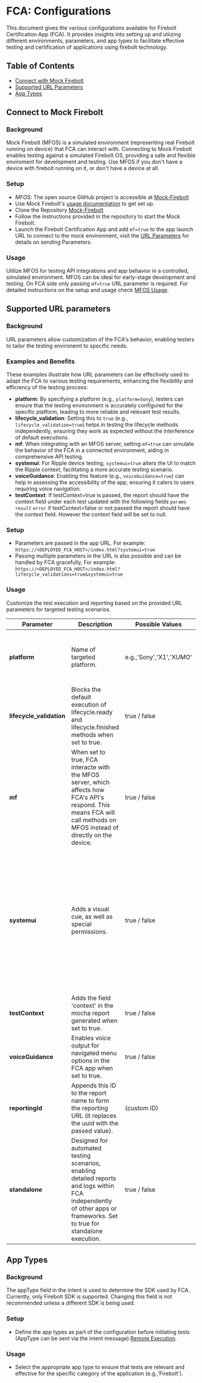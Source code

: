 # FCA: Configurations

This document gives the various configurations available for Firebolt Certification App (FCA). It provides insights into setting up and utiizing different environments, parameters, and app types to facilitate effective testing and certification of applications using firebolt technology. 


## Table of Contents

- [Connect with Mock Firebolt](#connect-to-mock-firebolt)
- [Supported URL Parameters](#supported-url-parameters)
- [App Types](#app-types)

## Connect to Mock Firebolt

### Background

Mock Firebolt (MFOS) is a simulated environment (representing real Firebolt running on device) that FCA can interact with.
Connecting to Mock Firebolt enables testing against a simulated Firebolt OS, providing a safe and flexible enviroment for development and testing.
Use MFOS if you don't have a device with firebolt running on it, or don't have a device at all.

### Setup

- *MFOS*: The open source GitHub project is accessible at [Mock-Firebolt](https://github.com/rdkcentral/mock-firebolt)
- Use Mock Firebolt's [usage documentation](https://github.com/rdkcentral/mock-firebolt#usage-local) to get set up. 
- Clone the Repository [Mock-Firebolt](https://github.com/rdkcentral/mock-firebolt)
- Follow the instructions provided in the repository to start the Mock Firebolt.
- Launch the Firebolt Certification App and add `mf=true` to the app launch URL to connect to the mock environment, visit the [URL Parameters](#supported-url-parameters) for details on sending Parameters.

### Usage

Utilize MFOS for testing API integrations and app behavior in a controlled, simulated environment. MFOS can be ideal for early-stage development and testing.
On FCA side only passing `mf=true` URL parameter is required. For detailed instructions on the setup and usage check [MFOS Usage](https://github.com/rdkcentral/mock-firebolt?tab=readme-ov-file#usage-local).


## Supported URL parameters


### Background

URL parameters allow customization of the FCA's behavior, enabling testers to tailor the testing environemt to specific needs.

### Examples and Benefits

These examples illustrate how URL parameters can be effectively used to adapt the FCA to various testing requirements, enhancing the flexibility and efficiency of the testing process:

- **platform**: By specifying a platform (e.g., `platform=Sony`), testers can ensure that the testing environment is accurately configured for the specific platform, leading to more reliable and relevant test results.
- **lifecycle_validation**: Setting this to `true` (e.g., `lifecycle_validation=true`) helps in testing the lifecycle methods independently, ensuring they work as expected without the interference of default executions.
- **mf**: When integrating with an MFOS server, setting `mf=true` can simulate the behavior of the FCA in a connected environment, aiding in comprehensive API testing.
- **systemui**: For Ripple device testing, `systemui=true` alters the UI to match the Ripple context, facilitating a more accurate testing scenario.
- **voiceGuidance**: Enabling this feature (e.g., `voiceGuidance=true`) can help in assessing the accessibility of the app, ensuring it caters to users requiring voice navigation.
- **testContext**: If testContext=true is passed, the report should have the context field under each test updated with the following fields `params` `result` `error`
    if testContext=false or not passed the report should have the context field. However the context field will be set to null. 

### Setup

- Parameters are passed in the app URL. For example:
 `https://<DEPLOYED_FCA_HOST>/index.html?systemui=true`
- Passing multiple parameters in the URL is also possible and can be handled by FCA gracefully, For example:
`https://<DEPLOYED_FCA_HOST>/index.html?lifecycle_validations=true&systemui=true`



### Usage

Customize the test execution and reporting based on the provided URL parameters for targeted testing scenarios.

| Parameter            | Description                                                                                                                                                                  | Possible Values           | Notes                                                                                                               |
|----------------------|------------------------------------------------------------------------------------------------------------------------------------------------------------------------------|---------------------------|---------------------------------------------------------------------------------------------------------------------|
| **platform**         | Name of targeted platform.                                                                                                                                                   | e.g.,'Sony','X1','XUMO'           | Clarify which specific platform or operating system the testing is focused on.                                                             |
| **lifecycle_validation** | Blocks the default execution of lifecycle.ready and lifecycle.finished methods when set to true.                                                                             | true / false              | Useful for manually validating lifecycle API's  without automatic execution.                                                                    |
| **mf**               | When set to true, FCA interacte with the MFOS server, which affects how FCA's API's respond. This means FCA will call methods on MFOS instead of directly on the device.                                                                                                   | true / false              | Enables testing of FCA's integration with MFOS; especially relevant for verifying API responses in different setups.                                                                      |
| **systemui**         | Adds a visual cue, as well as special permissions.                                                | true / false              | This mode activates unique visual cues (like color changes and a launch button), special provider patterns only available in systemui, and elevates permissions for a more comprehensive testing experience in Ripple environments.                                                       |
| **testContext**      | Adds the field 'context' in the mocha report generated when set to true.                                                                                                     | true / false              | Useful for including additional context in test reports.                                                             |
| **voiceGuidance**    | Enables voice output for navigated menu options in the FCA app when set to true.                                                                                             | true / false              | Enhances accessibility by providing voice guidance for menu navigation.                                              |
| **reportingId**      | Appends this ID to the report name to form the reporting URL (it replaces the uuid with the passed value).                                                                                                                | (custom ID)               | Customize the report name for easier identification and tracking.                                                    |
| **standalone**       | Designed for automated testing scenarios, enabling detailed reports and logs within FCA independently of other apps or frameworks. Set to true for standalone execution.     | true / false              | [Standalone execution guide](./IntentReader.md#standalone) Essential for tests requiring independence from other apps or frameworks, with detailed reporting and logging needs.|

## App Types

### Background

 The appType field in the intent is used to determine the SDK used by FCA. Currently, only Firebolt SDK is supported. Changing this field is not recommended unless a different SDK is being used. 

### Setup

- Define the app types as part of the configuration before initiating tests (AppType can be sent via the intent message) [Remote Execution](./Execution.md#remotely).

### Usage

- Select the appropriate app type to ensure that tests are relevant and effective for the specific category of the application (e.g.,'Firebolt').
